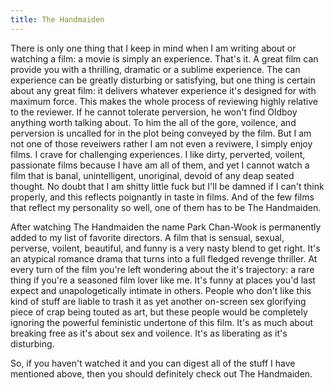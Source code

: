 ```yaml
---
title: The Handmaiden
---
```


There is only one thing that I keep in mind when I am writing about or watching
a film: a movie is simply an experience. That's it. A great film can provide you
with a thrilling, dramatic or a sublime experience. The can experience can be
greatly disturbing or satisfying, but one thing is certain about any great film:
it delivers whatever experience it's designed for with maximum force. This makes
the whole process of reviewing highly relative to the reviewer. If he cannot
tolerate perversion, he won't find Oldboy anything worth talking about. To him
the all of the gore, voilence, and perversion is uncalled for in the plot being
conveyed by the film. But I am not one of those reveiwers rather I am not even
a reviwere, I simply enjoy films. I crave for challenging experiences. I like
dirty, perverted, voilent, passionate films because I have am all of them, and
yet I cannot watch a film that is banal, unintelligent, unoriginal, devoid of
any deap seated thought. No doubt that I am shitty little fuck but I'll be
damned if I can't think properly, and this reflects poignantly in taste in films.
And of the few films that reflect my personality so well, one of them has to be
The Handmaiden.

<!--more-->

After watching The Handmaiden the name Park Chan-Wook is permanently added to
my list of favorite directors. A film that is sensual, sexual, perverse,
voilent, beautiful, and funny is a very nasty blend to get right. It's an
atypical romance drama that turns into a full fledged revenge thriller.
At every turn of the film you're left wondering about the it's trajectory: a
rare thing if you're a seasoned film lover like me. It's funny at places you'd
last expect and unapologetically intimate in others. People who don't like this
kind of stuff are liable to trash it as yet another on-screen sex glorifying
piece of crap being touted as art, but these people would be completely
ignoring the powerful feministic undertone of this film. It's as much about
breaking free as it's about sex and voilence. It's as liberating as it's
disturbing.

So, if you haven't watched it and you can digest all of the stuff I have mentioned
above, then you should definitely check out The Handmaiden.

